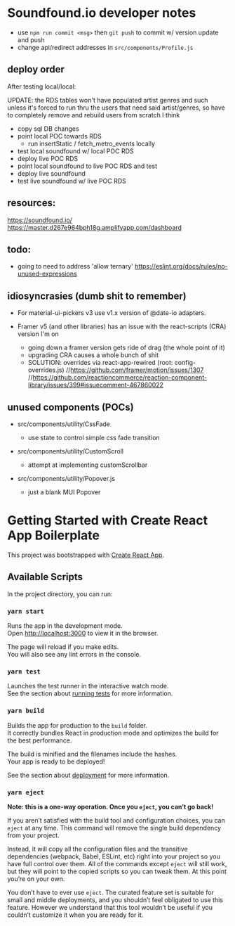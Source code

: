 # Soundfound.io developer notes

- use `npm run commit <msg>` then `git push` to commit w/ version update and push
- change api/redirect addresses in `src/components/Profile.js`

## deploy order

After testing local/local:

UPDATE: the RDS tables won't have populated artist genres and such unless
it's forced to run thru the users that need said artist/genres, so have to 
completely remove and rebuild users from scratch I think

- copy sql DB changes
- point local POC towards RDS
    - run insertStatic / fetch_metro_events locally
- test local soundfound w/ local POC RDS
- deploy live POC RDS
- point local soundfound to live POC RDS and test
- deploy live soundfound
- test live soundfound w/ live POC RDS

## resources:
https://soundfound.io/
https://master.d267e964bph18g.amplifyapp.com/dashboard

## todo:

- going to need to address 'allow ternary'
https://eslint.org/docs/rules/no-unused-expressions

## idiosyncrasies (dumb shit to remember)


- For material-ui-pickers v3 use v1.x version of @date-io adapters.

- Framer v5 (and other libraries) has an issue with the react-scripts (CRA) version I'm on
    - going down a framer version gets ride of drag (the whole point of it)
    - upgrading CRA causes a whole bunch of shit
    - SOLUTION: overrides via react-app-rewired (root: config-overrides.js)
    //https://github.com/framer/motion/issues/1307
    //https://github.com/reactioncommerce/reaction-component-library/issues/399#issuecomment-467860022

## unused components (POCs)

- src/components/utility/CssFade
    - use state to control simple css fade transition

- src/components/utility/CustomScroll
    - attempt at implementing customScrollbar

- src/components/utility/Popover.js
    - just a blank MUI Popover 


# Getting Started with Create React App Boilerplate

This project was bootstrapped with [Create React App](https://github.com/facebook/create-react-app).

## Available Scripts

In the project directory, you can run:

### `yarn start`

Runs the app in the development mode.\
Open [http://localhost:3000](http://localhost:3000) to view it in the browser.

The page will reload if you make edits.\
You will also see any lint errors in the console.

### `yarn test`

Launches the test runner in the interactive watch mode.\
See the section about [running tests](https://facebook.github.io/create-react-app/docs/running-tests) for more information.

### `yarn build`

Builds the app for production to the `build` folder.\
It correctly bundles React in production mode and optimizes the build for the best performance.

The build is minified and the filenames include the hashes.\
Your app is ready to be deployed!

See the section about [deployment](https://facebook.github.io/create-react-app/docs/deployment) for more information.

### `yarn eject`

**Note: this is a one-way operation. Once you `eject`, you can’t go back!**

If you aren’t satisfied with the build tool and configuration choices, you can `eject` at any time. This command will remove the single build dependency from your project.

Instead, it will copy all the configuration files and the transitive dependencies (webpack, Babel, ESLint, etc) right into your project so you have full control over them. All of the commands except `eject` will still work, but they will point to the copied scripts so you can tweak them. At this point you’re on your own.

You don’t have to ever use `eject`. The curated feature set is suitable for small and middle deployments, and you shouldn’t feel obligated to use this feature. However we understand that this tool wouldn’t be useful if you couldn’t customize it when you are ready for it.
